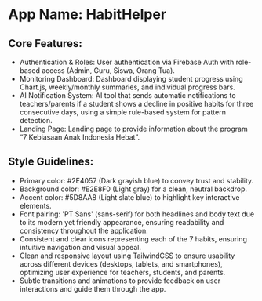 # **App Name**: HabitHelper

## Core Features:

- Authentication & Roles: User authentication via Firebase Auth with role-based access (Admin, Guru, Siswa, Orang Tua).
- Monitoring Dashboard: Dashboard displaying student progress using Chart.js, weekly/monthly summaries, and individual progress bars.
- AI Notification System: AI tool that sends automatic notifications to teachers/parents if a student shows a decline in positive habits for three consecutive days, using a simple rule-based system for pattern detection.
- Landing Page: Landing page to provide information about the program “7 Kebiasaan Anak Indonesia Hebat”.

## Style Guidelines:

- Primary color: #2E4057 (Dark grayish blue) to convey trust and stability.
- Background color: #E2E8F0 (Light gray) for a clean, neutral backdrop.
- Accent color: #5D8AA8 (Light slate blue) to highlight key interactive elements.
- Font pairing: 'PT Sans' (sans-serif) for both headlines and body text due to its modern yet friendly appearance, ensuring readability and consistency throughout the application.
- Consistent and clear icons representing each of the 7 habits, ensuring intuitive navigation and visual appeal.
- Clean and responsive layout using TailwindCSS to ensure usability across different devices (desktops, tablets, and smartphones), optimizing user experience for teachers, students, and parents.
- Subtle transitions and animations to provide feedback on user interactions and guide them through the app.